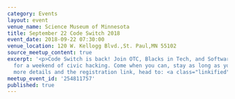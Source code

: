 ```yaml
---
category: Events
layout: event
venue_name: Science Museum of Minnesota
title: September 22 Code Switch 2018
event_date: 2018-09-22 07:30:00
venue_location: 120 W. Kellogg Blvd.,St. Paul,MN 55102
source_meetup_content: true
excerpt: '<p>Code Switch is back! Join OTC, Blacks in Tech, and Software for Good
  for a weekend of civic hacking. Come when you can, stay as long as you like! For
  more details and the registration link, head to: <a class="linkified" href="http://codeswitch.mn/">http://codeswitch.mn/</a></p>'
meetup_event_id: '254811757'
published: true
---
```

